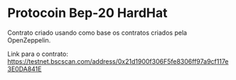 # Protocoin Bep-20 HardHat

Contrato criado usando como base os contratos criados pela OpenZeppelin.

Link para o contrato: https://testnet.bscscan.com/address/0x21d1900f306F5fe8306ff97a9cf117e3E0DA841E
